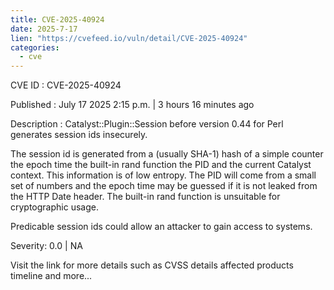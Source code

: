```yaml
--- 
title: CVE-2025-40924
date: 2025-7-17
lien: "https://cvefeed.io/vuln/detail/CVE-2025-40924"
categories:
  - cve
---
```


CVE ID : CVE-2025-40924

Published :  July 17
2025
2:15 p.m. | 3 hours
16 minutes ago

Description : Catalyst::Plugin::Session before version 0.44 for Perl generates session ids insecurely.

The session id is generated from a (usually SHA-1) hash of a simple counter
the epoch time
the built-in rand function
the PID and the current Catalyst context. This information is of low entropy. The PID will come from a small set of numbers
and the epoch time may be guessed
if it is not leaked from the HTTP Date header. The built-in rand function is unsuitable for cryptographic usage.

Predicable session ids could allow an attacker to gain access to systems.

Severity: 0.0 | NA

Visit the link for more details
such as CVSS details
affected products
timeline
and more...
